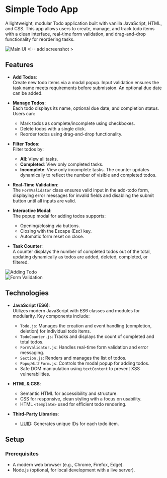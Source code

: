 # Simple Todo App

A lightweight, modular Todo application built with vanilla JavaScript, HTML, and CSS. This app allows users to create, manage, and track todo items with a clean interface, real-time form validation, and drag-and-drop functionality for reordering tasks.

![Main UI](screenshots/main-ui.png) <!-- add screenshot >

## Features

- **Add Todos**:  
  Create new todo items via a modal popup. Input validation ensures the task name meets requirements before submission. An optional due date can be added.

- **Manage Todos**:  
  Each todo displays its name, optional due date, and completion status. Users can:
  - Mark todos as complete/incomplete using checkboxes.
  - Delete todos with a single click.
  - Reorder todos using drag-and-drop functionality.

- **Filter Todos**:  
  Filter todos by:
  - **All**: View all tasks.
  - **Completed**: View only completed tasks.
  - **Incomplete**: View only incomplete tasks.
  The counter updates dynamically to reflect the number of visible and completed todos.

- **Real-Time Validation**:  
  The `FormValidator` class ensures valid input in the add-todo form, displaying error messages for invalid fields and disabling the submit button until all inputs are valid.

- **Interactive Modal**:  
  The popup modal for adding todos supports:
  - Opening/closing via buttons.
  - Closing with the Escape (Esc) key.
  - Automatic form reset on close.

- **Task Counter**:  
  A counter displays the number of completed todos out of the total, updating dynamically as todos are added, deleted, completed, or filtered.

![Adding Todo](screenshots/adding-todo.png)  
![Form Validation](screenshots/form-validation.png)

## Technologies

- **JavaScript (ES6)**:  
  Utilizes modern JavaScript with ES6 classes and modules for modularity. Key components include:
  - `Todo.js`: Manages the creation and event handling (completion, deletion) for individual todo items.
  - `TodoCounter.js`: Tracks and displays the count of completed and total todos.
  - `FormValidator.js`: Handles real-time form validation and error messaging.
  - `Section.js`: Renders and manages the list of todos.
  - `PopupWithForm.js`: Controls the modal popup for adding todos.
  - Safe DOM manipulation using `textContent` to prevent XSS vulnerabilities.

- **HTML & CSS**:  
  - Semantic HTML for accessibility and structure.
  - CSS for responsive, clean styling with a focus on usability.
  - HTML `<template>` used for efficient todo rendering.

- **Third-Party Libraries**:  
  - [UUID](https://jspm.dev/uuid): Generates unique IDs for each todo item.

## Setup

### Prerequisites
- A modern web browser (e.g., Chrome, Firefox, Edge).
- Node.js (optional, for local development with a live server).